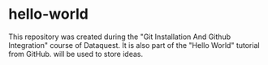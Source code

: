 # hello-world
This repository was created during the "Git Installation And Github Integration" course of Dataquest. It is also part of the "Hello World" tutorial from GitHub.
will be used to store ideas.
